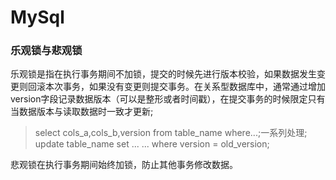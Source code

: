 MySql
====
### 乐观锁与悲观锁
乐观锁是指在执行事务期间不加锁，提交的时候先进行版本校验，如果数据发生变更则回滚本次事务，如果没有变更则提交事务。在关系型数据库中，通常通过增加version字段记录数据版本（可以是整形或者时间戳），在提交事务的时候限定只有当数据版本与读取数据时一致才更新;
>select cols_a,cols_b,version from table_name where...;一系列处理; update table_name set ... ... where version = old_version;

悲观锁在执行事务期间始终加锁，防止其他事务修改数据。

